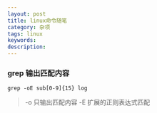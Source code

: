 ```yaml
---
layout: post
title: linux命令随笔
category: 杂项
tags: linux
keywords:
description:
---
```


### grep 输出匹配内容
    grep -oE sub[0-9]{15} log

> -o 只输出匹配内容
> -E 扩展的正则表达式匹配
